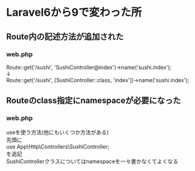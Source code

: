 # Laravel6から9で変わった所
## Route内の記述方法が追加された
### web.php
Route::get('/sushi', 'SushiController@index')->name('sushi.index');  
↓  
Route::get('/sushi', [SushiController::class, 'index'])->name('sushi.index');  
## Routeのclass指定にnamespaceが必要になった
### web.php
useを使う方法(他にもいくつか方法がある)  
先頭に  
use App\Http\Controllers\SushiController;  
を追記  
SushiControllerクラスについてはnamespaceを一々書かなくてよくなる
